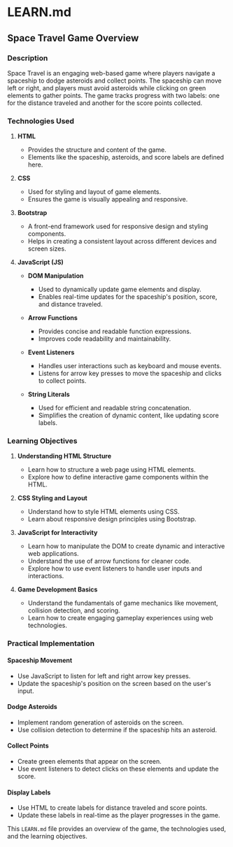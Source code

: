 # LEARN.md

## Space Travel Game Overview

### Description
Space Travel is an engaging web-based game where players navigate a spaceship to dodge asteroids and collect points. The spaceship can move left or right, and players must avoid asteroids while clicking on green elements to gather points. The game tracks progress with two labels: one for the distance traveled and another for the score points collected.

### Technologies Used

1. **HTML**
   - Provides the structure and content of the game.
   - Elements like the spaceship, asteroids, and score labels are defined here.

2. **CSS**
   - Used for styling and layout of game elements.
   - Ensures the game is visually appealing and responsive.

3. **Bootstrap**
   - A front-end framework used for responsive design and styling components.
   - Helps in creating a consistent layout across different devices and screen sizes.

4. **JavaScript (JS)**
   - **DOM Manipulation**
     - Used to dynamically update game elements and display.
     - Enables real-time updates for the spaceship's position, score, and distance traveled.

   - **Arrow Functions**
     - Provides concise and readable function expressions.
     - Improves code readability and maintainability.

   - **Event Listeners**
     - Handles user interactions such as keyboard and mouse events.
     - Listens for arrow key presses to move the spaceship and clicks to collect points.

   - **String Literals**
     - Used for efficient and readable string concatenation.
     - Simplifies the creation of dynamic content, like updating score labels.

### Learning Objectives

1. **Understanding HTML Structure**
   - Learn how to structure a web page using HTML elements.
   - Explore how to define interactive game components within the HTML.

2. **CSS Styling and Layout**
   - Understand how to style HTML elements using CSS.
   - Learn about responsive design principles using Bootstrap.

3. **JavaScript for Interactivity**
   - Learn how to manipulate the DOM to create dynamic and interactive web applications.
   - Understand the use of arrow functions for cleaner code.
   - Explore how to use event listeners to handle user inputs and interactions.

4. **Game Development Basics**
   - Understand the fundamentals of game mechanics like movement, collision detection, and scoring.
   - Learn how to create engaging gameplay experiences using web technologies.

### Practical Implementation

#### Spaceship Movement
- Use JavaScript to listen for left and right arrow key presses.
- Update the spaceship's position on the screen based on the user's input.

#### Dodge Asteroids
- Implement random generation of asteroids on the screen.
- Use collision detection to determine if the spaceship hits an asteroid.

#### Collect Points
- Create green elements that appear on the screen.
- Use event listeners to detect clicks on these elements and update the score.

#### Display Labels
- Use HTML to create labels for distance traveled and score points.
- Update these labels in real-time as the player progresses in the game.



This `LEARN.md` file provides an overview of the game, the technologies used, and the learning objectives.
